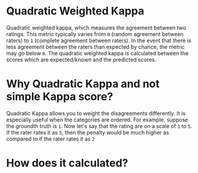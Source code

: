 # Quadratic Weighted Kappa 

Quadratic weighted kappa, which measures the agreement between two ratings. This metric typically varies from `0` (random agreement between raters) to `1` (complete agreement between raters). In the event that there is less agreement between the raters than expected by chance, the metric may go below `0`. The quadratic weighted kappa is calculated between the scores which are expected/known and the predicted scores.

# Why Quadratic Kappa and not simple Kappa score?
Quadratic Kappa allows you to weight the disagreements differently. It is especially useful when the categories are ordered. For example, suppose the groundth truth is `1`. Now let's say that the rating are on a scale of `1` to `5`. If the rater rates it as `5`, then the penalty would be much higher as compared to if the rater rates it as `2`

# How does it calculated?

